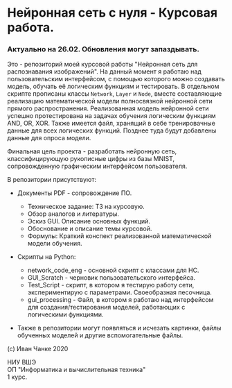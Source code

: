 # Нейронная сеть с нуля - Курсовая работа.
### Актуально на 26.02. Обновления могут запаздывать.

Это - репозиторий моей курсовой работы "Нейронная сеть для распознавания изображений". На данный момент я работаю над пользовательским интерфейсом, с помощью которого можно создавать модель, обучать её логическим функциям и тестировать. В отдельном скрипте прописаны классы `Network`, `Layer` и `Node`, вместе составляющие реализацию математической модели полносвязной нейронной сети прямого распространения. Реализованная модель нейронной сети успешно протестирована на задачах обучения логическим функциям AND, OR, XOR.
Также имеется файл, хранящий в себе тренировачные данные для всех логических функций. Позднее туда будут добавлены данные для опроса модели.

Финальная цель проекта - разработать нейронную сеть, классифицирующую рукописные цифры из базы MNIST, сопровожденную графическим интерфейсом пользователя.

В репозитории присутствуют:
* Документы PDF - сопровождение ПО.
    * Техническое задание: ТЗ на курсовую.
    * Обзор аналогов и литературы.
    * Эскиз GUI. Описание основных функций.
    * Обоснование и описание темы курсовой.
    * Формулы: Краткий конспект реализованной математической модели обучения.
    
* Скрипты на Python:
    * network_code_eng - основной скрипт с классами для НС.
    * GUI_Scratch - черновик пользовательского интерфейса. 
    * Test_Script - скрипт, в котором я тестирую работу сети, экспериментирую с параметрами. Своеобразная песочница.
    * gui_processing - Файл, в котором я работаю над интерфейсом для создания/тестирования моделей, работающих с логическими функциями.
    
* Также в репозитории могут появляться и исчезать картинки, файлы обученных моделей и другие вспомогательные файлы.

(c) Иван Чанке 2020

НИУ ВШЭ\
ОП "Информатика и вычислительная техника"\
1 курс.
